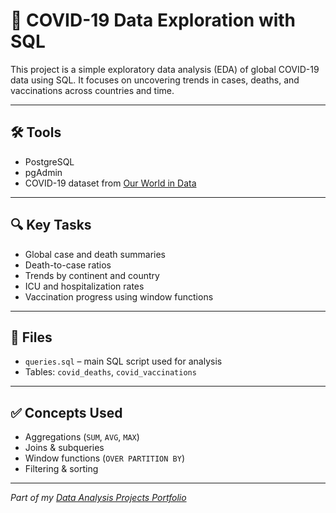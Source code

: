 # 🦠 COVID-19 Data Exploration with SQL

This project is a simple exploratory data analysis (EDA) of global COVID-19 data using SQL. It focuses on uncovering trends in cases, deaths, and vaccinations across countries and time.

---

## 🛠️ Tools

- PostgreSQL 
- pgAdmin  
- COVID-19 dataset from [Our World in Data](https://ourworldindata.org/coronavirus)

---

## 🔍 Key Tasks

- Global case and death summaries  
- Death-to-case ratios  
- Trends by continent and country  
- ICU and hospitalization rates  
- Vaccination progress using window functions

---

## 📂 Files

- `queries.sql` – main SQL script used for analysis  
- Tables: `covid_deaths`, `covid_vaccinations`

---

## ✅ Concepts Used

- Aggregations (`SUM`, `AVG`, `MAX`)  
- Joins & subqueries  
- Window functions (`OVER PARTITION BY`)  
- Filtering & sorting  

---

*Part of my [Data Analysis Projects Portfolio](../README.md)*


